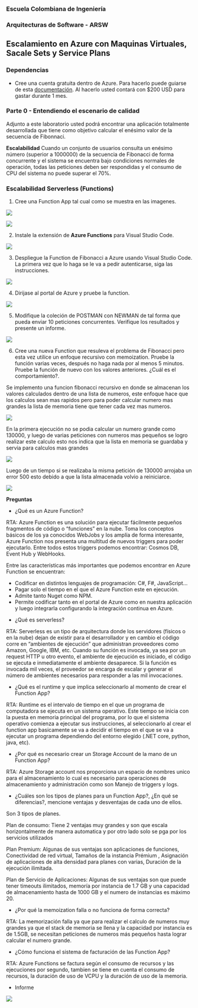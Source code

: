 ### Escuela Colombiana de Ingeniería
### Arquitecturas de Software - ARSW

## Escalamiento en Azure con Maquinas Virtuales, Sacale Sets y Service Plans

### Dependencias
* Cree una cuenta gratuita dentro de Azure. Para hacerlo puede guiarse de esta [documentación](https://azure.microsoft.com/en-us/free/search/?&ef_id=Cj0KCQiA2ITuBRDkARIsAMK9Q7MuvuTqIfK15LWfaM7bLL_QsBbC5XhJJezUbcfx-qAnfPjH568chTMaAkAsEALw_wcB:G:s&OCID=AID2000068_SEM_alOkB9ZE&MarinID=alOkB9ZE_368060503322_%2Bazure_b_c__79187603991_kwd-23159435208&lnkd=Google_Azure_Brand&dclid=CjgKEAiA2ITuBRDchty8lqPlzS4SJAC3x4k1mAxU7XNhWdOSESfffUnMNjLWcAIuikQnj3C4U8xRG_D_BwE). Al hacerlo usted contará con $200 USD para gastar durante 1 mes.

### Parte 0 - Entendiendo el escenario de calidad

Adjunto a este laboratorio usted podrá encontrar una aplicación totalmente desarrollada que tiene como objetivo calcular el enésimo valor de la secuencia de Fibonnaci.

**Escalabilidad**
Cuando un conjunto de usuarios consulta un enésimo número (superior a 1000000) de la secuencia de Fibonacci de forma concurrente y el sistema se encuentra bajo condiciones normales de operación, todas las peticiones deben ser respondidas y el consumo de CPU del sistema no puede superar el 70%.

### Escalabilidad Serverless (Functions)

1. Cree una Function App tal cual como se muestra en las  imagenes.

![](images/lab/1.png)

![](images/lab/2.png)

2. Instale la extensión de **Azure Functions** para Visual Studio Code.

![](images/lab/3.png)

3. Despliegue la Function de Fibonacci a Azure usando Visual Studio Code. La primera vez que lo haga se le va a pedir autenticarse, siga las instrucciones.

![](images/lab/4.png)

4. Dirijase al portal de Azure y pruebe la function.

![](images/lab/5.png)

5. Modifique la coleción de POSTMAN con NEWMAN de tal forma que pueda enviar 10 peticiones concurrentes. Verifique los resultados y presente un informe.

![](images/lab/6.png)

6. Cree una nueva Function que resuleva el problema de Fibonacci pero esta vez utilice un enfoque recursivo con memoization. Pruebe la función varias veces, después no haga nada por al menos 5 minutos. Pruebe la función de nuevo con los valores anteriores. ¿Cuál es el comportamiento?.

Se implemento una funcion fibonacci recursivo en donde se almacenan los valores calculados dentro de una lista de numeros, este enfoque hace que los calculos sean mas rapidos pero para poder calcular numero mas grandes la lista de memoria tiene que tener cada vez mas numeros.

![](images/lab/fibo.png)

En la primera ejecución no se podia calcular un numero grande como 130000, y luego de varias peticiones con numeros mas pequeños se logro realizar este calculo esto nos indica que la lista en memoria se guardaba y servia para calculos mas grandes

![](images/lab/postman1.png)

Luego de un tiempo si se realizaba la misma petición de 130000 arrojaba un error 500 esto debido a que la lista almacenada volvio a reiniciarce.

![](images/lab/postman2.png)

**Preguntas**

* ¿Qué es un Azure Function?

RTA: Azure Function es una solución para ejecutar fácilmente pequeños fragmentos de código o “funciones” en la nube. Toma los conceptos básicos de los ya conocidos WebJobs y los amplía de forma interesante, Azure Function nos presenta una multitud de nuevos triggers para poder ejecutarlo. Entre todos estos triggers podemos encontrar: Cosmos DB, Event Hub y WebHooks.

Entre las características más importantes que podemos encontrar en Azure Function se encuentran:

  - Codificar en distintos lenguajes de programación: C#, F#, JavaScript… 
  - Pagar solo el tiempo en el que el Azure Function este en ejecución.
  - Admite tanto Nuget como NPM.
  - Permite codificar tanto en el portal de Azure como en nuestra aplicación y luego integrarla configurando la integración continua en Azure.

* ¿Qué es serverless?

RTA: Serverless es un tipo de arquitectura donde los servidores (físicos o en la nube) dejan de existir para el desarrollador y en cambio el código corre en “ambientes de ejecución” que administran proveedores como Amazon, Google, IBM, etc. Cuando su función es invocada, ya sea por un request HTTP u otro evento, el ambiente de ejecución es iniciado, el código se ejecuta e inmediatamente el ambiente desaparece. Si la función es invocada mil veces, el proveedor se encarga de escalar y generar el número de ambientes necesarios para responder a las mil invocaciones.

* ¿Qué es el runtime y que implica seleccionarlo al momento de crear el Function App?

RTA: Runtime es el intervalo de tiempo en el que un programa de computadora se ejecuta en un sistema operativo. Este tiempo se inicia con la puesta en memoria principal del programa, por lo que el sistema operativo comienza a ejecutar sus instrucciones, al seleccionarlo al crear el function app basicamente se va a decidir el tiempo en el que se va a ejecutar un programa dependiendo del entorno elegido (.NET core, python, java, etc).

* ¿Por qué es necesario crear un Storage Account de la mano de un Function App?

RTA: Azure Storage account nos proporciona un espacio de nombres unico para el almacenamiento lo cual es necesario para operaciones de almacenamiento y administración como son Manejo de triggers y logs.

* ¿Cuáles son los tipos de planes para un Function App?, ¿En qué se diferencias?, mencione ventajas y desventajas de cada uno de ellos.

Son 3 tipos de planes.

Plan de consumo: Tiene 2 ventajas muy grandes y son que escala horizontalmente de manera automatica y por otro lado solo se pga por los servicios utilizados

Plan Premium: Algunas de sus ventajas son aplicaciones de funciones, Conectividad de red virtual, Tamaños de la instancia Prémium , Asignación de aplicaciones de alta densidad para planes con varias, Duración de la ejecución ilimitada.

Plan de Servicio de Aplicaciones: Algunas de sus ventajas son que puede tener timeouts ilimitados, memoría por instancia de 1.7 GB y una capacidad de almacenamiento hasta de 1000 GB y el numero de instancias es máximo 20.

* ¿Por qué la memoization falla o no funciona de forma correcta?

RTA: La memorización falla ya que para realizar el calculo de numeros muy grandes ya que el stack de memoria se llena y la capacidad por instancia es de 1.5GB, se necesitan peticiones de numeros más pequeños hasta lograr calcular el numero grande.

* ¿Cómo funciona el sistema de facturación de las Function App?

RTA: Azure Functions se factura según el consumo de recursos y las ejecuciones por segundo, tambien se tiene en cuenta el consumo de recursos, la duración de uso de VCPU y la duración de uso de la memoria.

* Informe

![](images/lab/6.png)
